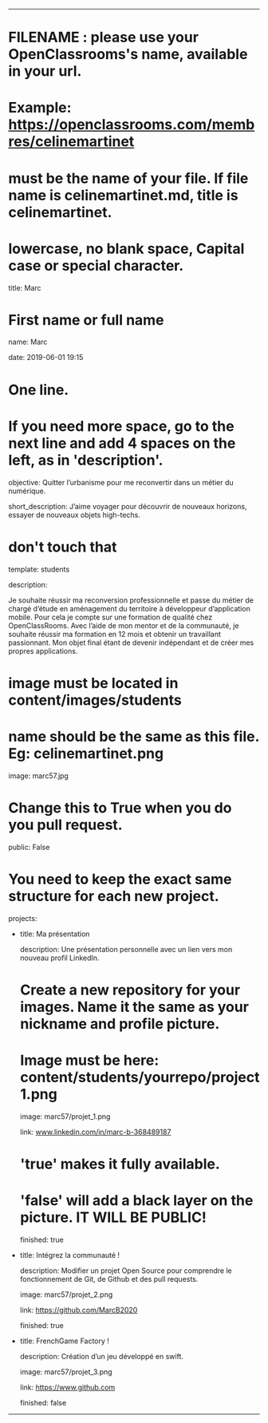 ﻿---


# FILENAME : please use your OpenClassrooms's name, available in your url.

# Example: https://openclassrooms.com/membres/celinemartinet

# must be the name of your file. If file name is celinemartinet.md, title is celinemartinet.

# lowercase, no blank space, Capital case or special character.

title: Marc


# First name or full name

name: Marc

date: 2019-06-01 19:15


# One line.

# If you need more space, go to the next line and add 4 spaces on the left, as in 'description'.

objective: Quitter l’urbanisme pour me reconvertir dans un métier du numérique.

short_description: J’aime voyager pour découvrir de nouveaux horizons, essayer de nouveaux objets high-techs. 


# don't touch that

template: students

description:

Je souhaite réussir ma reconversion professionnelle et passe du métier de chargé d’étude en aménagement du territoire à développeur d’application mobile. 
Pour cela je compte sur une formation de qualité chez OpenClassRooms.
Avec l’aide de mon mentor et de la communauté, je souhaite réussir ma formation en 12 mois et obtenir un travaillant passionnant. 
Mon objet final étant de devenir indépendant et de créer mes propres applications. 



# image must be located in content/images/students

# name should be the same as this file. Eg: celinemartinet.png

image: marc57.jpg


# Change this to True when you do you pull request.

public: False


# You need to keep the exact same structure for each new project.

projects:

  - title: Ma présentation

    description: Une présentation personnelle avec un lien vers mon nouveau profil LinkedIn.

    # Create a new repository for your images. Name it the same as your nickname and profile picture.

    # Image must be here: content/students/yourrepo/project1.png

    image: marc57/projet_1.png

    link: www.linkedin.com/in/marc-b-368489187

    # 'true' makes it fully available.

    # 'false' will add a black layer on the picture. IT WILL BE PUBLIC!

    finished: true

  - title: Intégrez la communauté !

    description: Modifier un projet Open Source pour comprendre le fonctionnement de Git, de Github et des pull requests. 

    image: marc57/projet_2.png

    link: https://github.com/MarcB2020

    finished: true

  - title: FrenchGame Factory !

    description: Création d’un jeu développé en swift.

    image: marc57/projet_3.png

    link: https://www.github.com

    finished: false

---
